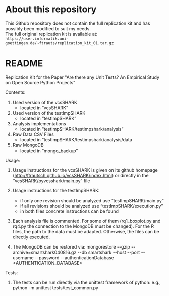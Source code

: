 ﻿About this repository
=====================
This Github repository does not contain the full replication kit and has possibly been modified to suit my needs.<br>
The full original replication kit is available at: <br>`https://user.informatik.uni-goettingen.de/~ftrauts/replication_kit_01.tar.gz`<br>


README
======
Replication Kit for the Paper "Are there any Unit Tests? An Empirical Study on Open Source Python Projects"

Contents:
1) Used version of the vcsSHARK
	- located in “vcsSHARK”
2) Used version of the testImpSHARK
	- located in “testImpSHARK”
3) Analysis implementations
	- located in “testImpSHARK/testimpshark/analysis”
4) Raw Data CSV Files
	- located in “testImpSHARK/testimpshark/analysis/data
5) Raw MongoDB
	- located in “mongo_backup”


Usage:
1) Usage instructions for the vcsSHARK is given on its github homepage (http://ftrautsch.github.io/vcsSHARK/index.html) or directly in the “vcsSHARK/pyvcsshark/main.py” file

2) Usage instructions for the testImpSHARK:
	- if only one revision should be analyzed use “testImpSHARK/main.py” 
	- if all revisions should be analyzed use “testImpSHARK/execution.py”
	- in both files concrete instructions can be found

3) Each analysis file is commented. For some of them (rq1_boxplot.py and rq4.py the connection to the MongoDB must be changed). For the R files, the path to the data must be adapted. Otherwise, the files can be directly executed.

4) The MongoDB can be restored via:
mongorestore --gzip --archive=smartshark040816.gz --db smartshark --host <HOST> --port <PORT> --username <USERNAME> --password <PASSWORD> --authenticationDatabase <AUTHENTICATION_DATABASE> 


Tests:
1) The tests can be run directly via the unittest framework of python: e.g., python -m unittest tests/test_common.py
